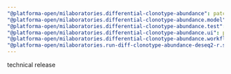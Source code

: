 ```yaml
---
"@platforma-open/milaboratories.differential-clonotype-abundance": patch
"@platforma-open/milaboratories.differential-clonotype-abundance.model": patch
"@platforma-open/milaboratories.differential-clonotype-abundance.test": patch
"@platforma-open/milaboratories.differential-clonotype-abundance.ui": patch
"@platforma-open/milaboratories.differential-clonotype-abundance.workflow": patch
"@platforma-open/milaboratories.run-diff-clonotype-abundance-deseq2-r.software": patch
---
```


technical release
